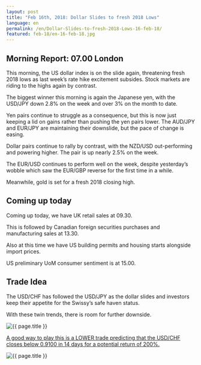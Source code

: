 ```yaml
---
layout: post
title: "Feb 16th, 2018: Dollar Slides to fresh 2018 Lows"
language: en
permalink: /en/Dollar-Slides-to-fresh-2018-Lows-16-feb-18/
featured: feb-18/en-16-feb-18.jpg
---
```

## Morning Report: 07.00 London

This morning, the US dollar index is on the slide again, threatening fresh 2018 lows as last week’s rate hike excitement subsides. Stock markets are riding to the highs again by contrast. 

The biggest winner this morning is again the Japanese yen, with the USD/JPY down 2.8% on the week and over 3% on the month to date. 

Yen pairs continue to struggle as a consequence, but this is now just keeping a lid on gains rather than pushing the yen pairs lower. The AUD/JPY and EUR/JPY are maintaining their downslide, but the pace of change is easing.

Dollar pairs continue to rally by contrast, with the NZD/USD out-performing and powering higher. The pair is up nearly 2.5% on the week. 

The EUR/USD continues to perform well on the week, despite yesterday’s wobble which saw the EUR/GBP reverse for the first time in a while. 

Meanwhile, gold is set for a fresh 2018 closing high. 

## Coming up today 

Coming up today, we have UK retail sales at 09.30. 

This is followed by Canadian foreign securities purchases and manufacturing sales at 13.30. 

Also at this time we have US building permits and housing starts alongside import prices. 

US preliminary UoM consumer sentiment is at 15.00. 

## Trade Idea

The USD/CHF has followed the USD/JPY as the dollar slides and investors keep their appetite for the Swissy’s safe haven status. 

With these twin trends, there is room for further downside.

<img class="post-image" src="{{ site.url }}/images/feb-18/en-16-feb-18.jpg" alt="{{ page.title }}" title="{{ page.title }}">

<a href="%LINK%%?currency=GBP&market=forex&underlying=frxUSDCHF&formname=higherlower&duration_amount=14&duration_units=d&amount=10&amount_type=payout&expiry_type=duration&barrier=0.9100" target="_blank">A good way to play this is a LOWER trade predicting that the USD/CHF closes below 0.9100 in 14 days for a potential return of 200%.</a>

<img class="post-image" src="{{ site.url }}/images/feb-18/en-16-feb-1-18.jpg" alt="{{ page.title }}" title="{{ page.title }}">
